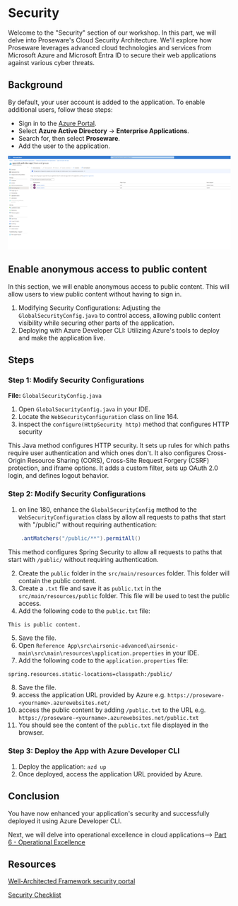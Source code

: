 # Security

Welcome to the "Security" section of our workshop. In this part, we will delve into Proseware's Cloud Security Architecture. We'll explore how Proseware leverages advanced cloud technologies and services from Microsoft Azure and Microsoft Entra ID to secure their web applications against various cyber threats.

## Background
By default, your user account is added to the application. To enable additional users, follow these steps:

- Sign in to the [Azure Portal](https://portal.azure.com).
- Select **Azure Active Directory** -> **Enterprise Applications**.
- Search for, then select **Proseware**.
- Add the user to the application.

![Proseware's Azure Active Directory enterprise applications](./images/AAD-Enterprise-Application.png)

## Enable anonymous access to public content

In this section, we will enable anonymous access to public content.  This will allow users to view public content without having to sign in.

1. Modifying Security Configurations: Adjusting the `GlobalSecurityConfig.java` to control access, allowing public content visibility while securing other parts of the application.
2. Deploying with Azure Developer CLI: Utilizing Azure's tools to deploy and make the application live.

## Steps

### Step 1: Modify Security Configurations
**File:** `GlobalSecurityConfig.java`
1. Open `GlobalSecurityConfig.java` in your IDE.
2. Locate the `WebSecurityConfiguration` class on line 164.
3. inspect the `configure(HttpSecurity http)` method that configures HTTP security

This Java method configures HTTP security. It sets up rules for which paths require user authentication and which ones don't. It also configures Cross-Origin Resource Sharing (CORS), Cross-Site Request Forgery (CSRF) protection, and iframe options. It adds a custom filter, sets up OAuth 2.0 login, and defines logout behavior.

### Step 2: Modify Security Configurations
1. on line 180, enhance the `GlobalSecurityConfig` method to the `WebSecurityConfiguration` class by allow all requests to paths that start with "/public/" without requiring authentication:

```java
    .antMatchers("/public/**").permitAll() 
```

This method configures Spring Security to allow all requests to paths that start with `/public/` without requiring authentication.

2. Create the `public` folder in the `src/main/resources` folder. This folder will contain the public content.
3. Create a `.txt` file and save it as `public.txt` in the `src/main/resources/public` folder. This file will be used to test the public access.
4. Add the following code to the `public.txt` file:

```txt
This is public content.
```
5. Save the file.
6. Open `Reference App\src\airsonic-advanced\airsonic-main\src\main\resources\application.properties` in your IDE.
7. Add the following code to the `application.properties` file:

```properties
spring.resources.static-locations=classpath:/public/
```
8. Save the file.
9. access the application URL provided by Azure e.g. `https://proseware-<yourname>.azurewebsites.net/`
10. access the public content by adding `/public.txt` to the URL e.g. `https://proseware-<yourname>.azurewebsites.net/public.txt`
11. You should see the content of the `public.txt` file displayed in the browser.

### Step 3: Deploy the App with Azure Developer CLI
1. Deploy the application: `azd up`
2. Once deployed, access the application URL provided by Azure.

## Conclusion
You have now enhanced your application's security and successfully deployed it using Azure Developer CLI.

Next, we will delve into operational excellence in cloud applications--> [Part 6 - Operational Excellence](../Part6-Operational-Excellence/README.md) 

## Resources
[Well-Architected Framework security portal](https://learn.microsoft.com/en-us/azure/well-architected/security)

[Security Checklist](https://learn.microsoft.com/azure/well-architected/security/checklist)